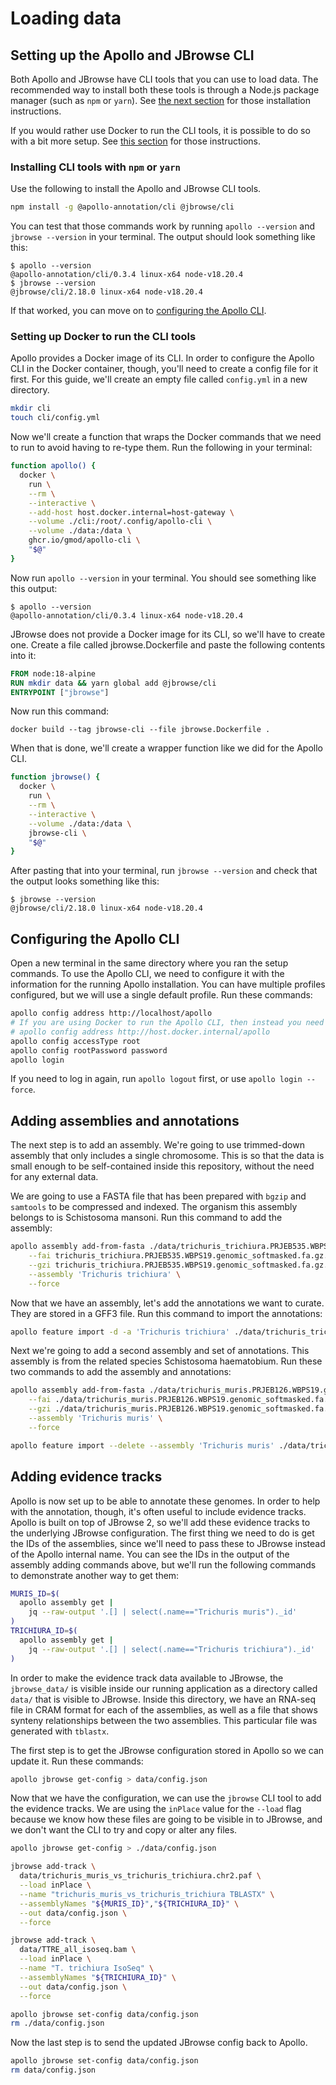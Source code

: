 # Loading data

## Setting up the Apollo and JBrowse CLI

Both Apollo and JBrowse have CLI tools that you can use to load data. The
recommended way to install both these tools is through a Node.js package manager
(such as `npm` or `yarn`). See
[the next section](#installing-cli-tools-with-npm-or-yarn) for those
installation instructions.

If you would rather use Docker to run the CLI tools, it is possible to do so
with a bit more setup. See
[this section](#setting-up-docker-to-run-the-cli-tools) for those instructions.

### Installing CLI tools with `npm` or `yarn`

Use the following to install the Apollo and JBrowse CLI tools.

```bash npm2yarn
npm install -g @apollo-annotation/cli @jbrowse/cli
```

You can test that those commands work by running `apollo --version` and
`jbrowse --version` in your terminal. The output should look something like
this:

```sh-session
$ apollo --version
@apollo-annotation/cli/0.3.4 linux-x64 node-v18.20.4
$ jbrowse --version
@jbrowse/cli/2.18.0 linux-x64 node-v18.20.4
```

If that worked, you can move on to
[configuring the Apollo CLI](#configuring-the-apollo-cli).

### Setting up Docker to run the CLI tools

Apollo provides a Docker image of its CLI. In order to configure the Apollo CLI
in the Docker container, though, you'll need to create a config file for it
first. For this guide, we'll create an empty file called `config.yml` in a new
directory.

```sh
mkdir cli
touch cli/config.yml
```

Now we'll create a function that wraps the Docker commands that we need to run
to avoid having to re-type them. Run the following in your terminal:

```sh
function apollo() {
  docker \
    run \
    --rm \
    --interactive \
    --add-host host.docker.internal=host-gateway \
    --volume ./cli:/root/.config/apollo-cli \
    --volume ./data:/data \
    ghcr.io/gmod/apollo-cli \
    "$@"
}
```

Now run `apollo --version` in your terminal. You should see something like this
output:

```sh-session
$ apollo --version
@apollo-annotation/cli/0.3.4 linux-x64 node-v18.20.4
```

JBrowse does not provide a Docker image for its CLI, so we'll have to create
one. Create a file called jbrowse.Dockerfile and paste the following contents
into it:

```Dockerfile title="jbrowse.Dockerfile"
FROM node:18-alpine
RUN mkdir data && yarn global add @jbrowse/cli
ENTRYPOINT ["jbrowse"]
```

Now run this command:

```
docker build --tag jbrowse-cli --file jbrowse.Dockerfile .
```

When that is done, we'll create a wrapper function like we did for the Apollo
CLI.

```sh
function jbrowse() {
  docker \
    run \
    --rm \
    --interactive \
    --volume ./data:/data \
    jbrowse-cli \
    "$@"
}
```

After pasting that into your terminal, run `jbrowse --version` and check that
the output looks something like this:

```sh-session
$ jbrowse --version
@jbrowse/cli/2.18.0 linux-x64 node-v18.20.4
```

## Configuring the Apollo CLI

Open a new terminal in the same directory where you ran the setup commands. To
use the Apollo CLI, we need to configure it with the information for the running
Apollo installation. You can have multiple profiles configured, but we will use
a single default profile. Run these commands:

```sh
apollo config address http://localhost/apollo
# If you are using Docker to run the Apollo CLI, then instead you need to do:
# apollo config address http://host.docker.internal/apollo
apollo config accessType root
apollo config rootPassword password
apollo login
```

If you need to log in again, run `apollo logout` first, or use
`apollo login --force`.

## Adding assemblies and annotations

The next step is to add an assembly. We're going to use trimmed-down assembly
that only includes a single chromosome. This is so that the data is small enough
to be self-contained inside this repository, without the need for any external
data.

We are going to use a FASTA file that has been prepared with `bgzip` and
`samtools` to be compressed and indexed. The organism this assembly belongs to
is Schistosoma mansoni. Run this command to add the assembly:

```sh
apollo assembly add-from-fasta ./data/trichuris_trichiura.PRJEB535.WBPS19.genomic_softmasked.fa.gz \
    --fai trichuris_trichiura.PRJEB535.WBPS19.genomic_softmasked.fa.gz.fai \
    --gzi trichuris_trichiura.PRJEB535.WBPS19.genomic_softmasked.fa.gz.gzi \
    --assembly 'Trichuris trichiura' \
    --force
```

Now that we have an assembly, let's add the annotations we want to curate. They
are stored in a GFF3 file. Run this command to import the annotations:

```sh
apollo feature import -d -a 'Trichuris trichiura' ./data/trichuris_trichiura.sample.gff3
```

Next we're going to add a second assembly and set of annotations. This assembly
is from the related species Schistosoma haematobium. Run these two commands to
add the assembly and annotations:

```sh
apollo assembly add-from-fasta ./data/trichuris_muris.PRJEB126.WBPS19.genomic_softmasked.fa.gz \
    --fai ./data/trichuris_muris.PRJEB126.WBPS19.genomic_softmasked.fa.gz.fai \
    --gzi ./data/trichuris_muris.PRJEB126.WBPS19.genomic_softmasked.fa.gz.gzi \
    --assembly 'Trichuris muris' \
    --force

apollo feature import --delete --assembly 'Trichuris muris' ./data/trichuris_muris.sample.gff3
```

## Adding evidence tracks

Apollo is now set up to be able to annotate these genomes. In order to help with
the annotation, though, it's often useful to include evidence tracks. Apollo is
built on top of JBrowse 2, so we'll add these evidence tracks to the underlying
JBrowse configuration. The first thing we need to do is get the IDs of the
assemblies, since we'll need to pass these to JBrowse instead of the Apollo
internal name. You can see the IDs in the output of the assembly adding commands
above, but we'll run the following commands to demonstrate another way to get
them:

```sh
MURIS_ID=$(
  apollo assembly get |
    jq --raw-output '.[] | select(.name=="Trichuris muris")._id'
)
TRICHIURA_ID=$(
  apollo assembly get |
    jq --raw-output '.[] | select(.name=="Trichuris trichiura")._id'
)
```

In order to make the evidence track data available to JBrowse, the
`jbrowse_data/` is visible inside our running application as a directory called
`data/` that is visible to JBrowse. Inside this directory, we have an RNA-seq
file in CRAM format for each of the assemblies, as well as a file that shows
synteny relationships between the two assemblies. This particular file was
generated with `tblastx`.

The first step is to get the JBrowse configuration stored in Apollo so we can
update it. Run these commands:

```sh
apollo jbrowse get-config > data/config.json
```

Now that we have the configuration, we can use the `jbrowse` CLI tool to add the
evidence tracks. We are using the `inPlace` value for the `--load` flag because
we know how these files are going to be visible in to JBrowse, and we don't want
the CLI to try and copy or alter any files.

```sh
apollo jbrowse get-config > ./data/config.json

jbrowse add-track \
  data/trichuris_muris_vs_trichuris_trichiura.chr2.paf \
  --load inPlace \
  --name "trichuris_muris_vs_trichuris_trichiura TBLASTX" \
  --assemblyNames "${MURIS_ID}","${TRICHIURA_ID}" \
  --out data/config.json \
  --force

jbrowse add-track \
  data/TTRE_all_isoseq.bam \
  --load inPlace \
  --name "T. trichiura IsoSeq" \
  --assemblyNames "${TRICHIURA_ID}" \
  --out data/config.json \
  --force

apollo jbrowse set-config data/config.json
rm ./data/config.json
```

Now the last step is to send the updated JBrowse config back to Apollo.

```sh
apollo jbrowse set-config data/config.json
rm data/config.json
```
